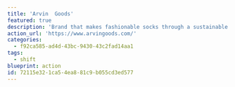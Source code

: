 ```yaml
---
title: 'Arvin  Goods'
featured: true
description: 'Brand that makes fashionable socks through a sustainable supply chain process they have developed. They have removed excess water from their manufacturing process - leaving more water left for communities to drink!'
action_url: 'https://www.arvingoods.com/'
categories:
  - f92ca585-ad4d-43bc-9430-43c2fad14aa1
tags:
  - shift
blueprint: action
id: 72115e32-1ca5-4ea8-81c9-b055cd3ed577
---
```

